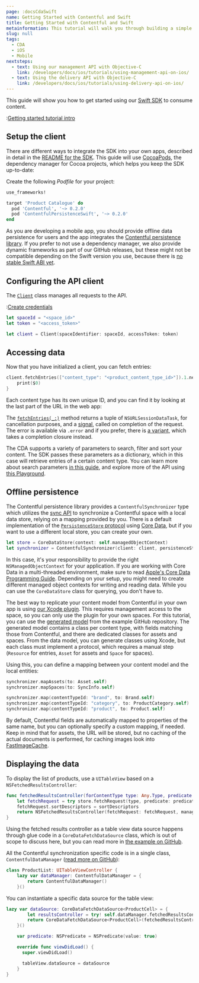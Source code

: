 ```yaml
---
page: :docsCdaSwift
name: Getting Started with Contentful and Swift
title: Getting Started with Contentful and Swift
metainformation: This tutorial will walk you through building a simple app from start to finish wiht our Swift SDK.
slug: null
tags:
  - CDA
  - iOS
  - Mobile
nextsteps:
  - text: Using our management API with Objective-C
    link: /developers/docs/ios/tutorials/using-management-api-on-ios/
  - text: Using the delivery API with Objective-C
    link: /developers/docs/ios/tutorials/using-delivery-api-on-ios/
---
```


This guide will show you how to get started using our [Swift SDK](https://github.com/contentful/contentful.swift) to consume content.

:[Getting started tutorial intro](../../_partials/getting-started-intro.md)

## Setup the client

There are different ways to integrate the SDK into your own apps, described in detail in the [README for the SDK][2]. This guide will use [CocoaPods][3], the dependency manager for Cocoa projects, which helps you keep the SDK up-to-date:

Create the following _Podfile_ for your project:

~~~ruby
use_frameworks!

target 'Product Catalogue' do
  pod 'Contentful', '~> 0.2.0'
  pod 'ContentfulPersistenceSwift', '~> 0.2.0'
end
~~~

As you are developing a mobile app, you should provide offline data persistence for users and the app integrates the [Contentful persistence library][4]. If you prefer to not use a dependency manager, we also provide dynamic frameworks as part of our GitHub releases, but these might not be compatible depending on the Swift version you use, because there is [no stable Swift ABI yet][5].

## Configuring the API client

The [`Client`][6] class manages all requests to the API.

:[Create credentials](../../_partials/credentials.md)

~~~swift
let spaceId = "<space_id>"
let token = "<access_token>"

let client = Client(spaceIdentifier: spaceId, accessToken: token)
~~~

## Accessing data

Now that you have initialized a client, you can fetch entries:

~~~swift
client.fetchEntries(["content_type": "<product_content_type_id>"]).1.next {
    print($0)
}
~~~

Each content type has its own unique ID, and you can find it by looking at the last part of the URL in the web app:

The [`fetchEntries(_:)`][8] method returns a tuple of `NSURLSessionDataTask`, for cancellation purposes, and a [signal][10], called on completion of the request. The error is available via `.error` and if you prefer, there is [a variant][9], which takes a completion closure instead.

The CDA supports a variety of parameters to search, filter and sort your content. The SDK passes these parameters as a dictionary, which in this case will retrieve entries of a certain content type. You can learn more about search parameters [in this guide][20], and explore more of the API using [this Playground][12].

## Offline persistence

The Contentful persistence library provides a `ContentfulSynchronizer` type which utilizes the [sync API][13] to synchronize a Contentful space with a local data store, relying on a mapping provided by you. There is a default implementation of the [`PersistenceStore` protocol][15] using [Core Data][14], but if you want to use a different local store, you can create your own.

~~~swift
let store = CoreDataStore(context: self.managedObjectContext)
let synchronizer = ContentfulSynchronizer(client: client, persistenceStore: store)
~~~

In this case, it's your responsibility to provide the right `NSManagedObjectContext` for your application. If you are working with Core Data in a multi-threaded environment, make sure to read [Apple's Core Data Programming Guide][16]. Depending on your setup, you might need to create different managed object contexts for writing and reading data. While you can use the `CoreDataStore` class for querying, you don't have to.

The best way to replicate your content model from Contentful in your own app is using [our Xcode plugin][17]. This requires management access to the space, so you can only use the plugin for your own spaces. For this tutorial, you can use the [generated model][18] from the example GitHub repository. The generated model contains a class per content type, with fields matching those from Contentful, and there are dedicated classes for assets and spaces. From the data model, you can generate classes using Xcode, but each class must implement a protocol, which requires a manual step (`Resource` for entries, `Asset` for assets and `Space` for spaces).

Using this, you can define a mapping between your content model and the local entities:

~~~swift
synchronizer.mapAssets(to: Asset.self)
synchronizer.mapSpaces(to: SyncInfo.self)

synchronizer.map(contentTypeId: "brand", to: Brand.self)
synchronizer.map(contentTypeId: "category", to: ProductCategory.self)
synchronizer.map(contentTypeId: "product", to: Product.self)
~~~

By default, Contentful fields are automatically mapped to properties of the same name, but you can optionally specify a custom mapping, if needed. Keep in mind that for assets, the URL will be stored, but no caching of the actual documents is performed, for caching images look into [FastImageCache][19].

## Displaying the data

To display the list of products, use a `UITableView` based on a `NSFetchedResultsController`:

~~~swift
func fetchedResultsController(forContentType type: Any.Type, predicate: NSPredicate, sortDescriptors: [NSSortDescriptor]) throws -> NSFetchedResultsController {
    let fetchRequest = try store.fetchRequest(type, predicate: predicate)
    fetchRequest.sortDescriptors = sortDescriptors
    return NSFetchedResultsController(fetchRequest: fetchRequest, managedObjectContext: managedObjectContext, sectionNameKeyPath: nil, cacheName: nil)
}
~~~

Using the fetched results controller as a table view data source happens through glue code in a `CoreDataFetchDataSource` class, which is out of scope to discuss here, but you can read more in [the example on GitHub][20].

All the Contentful synchronization specific code is in a single class, `ContentfulDataManager` ([read more on GitHub][21]):

~~~swift
class ProductList: UITableViewController {
    lazy var dataManager: ContentfulDataManager = {
        return ContentfulDataManager()
    }()
~~~

You can instantiate a specific data source for the table view:

~~~swift
lazy var dataSource: CoreDataFetchDataSource<ProductCell> = {
        let resultsController = try! self.dataManager.fetchedResultsController(forContentType: Product.self, predicate: self.predicate, sortDescriptors: [NSSortDescriptor(key: "productName", ascending: true)])
        return CoreDataFetchDataSource<ProductCell>(fetchedResultsController: resultsController, tableView: self.tableView)
    }()

    var predicate: NSPredicate = NSPredicate(value: true)

    override func viewDidLoad() {
      super.viewDidLoad()

      tableView.dataSource = dataSource
    }
}
~~~

[1]: https://github.com/contentful/product-catalogue-swift

[10]: http://cocoadocs.org/docsets/Interstellar/1.4.0/Classes/Signal.html

[11]: /developers/docs/references/content-delivery-api/#/reference/search-parameters

[12]: https://github.com/contentful/ContentfulPlayground

[13]: /developers/docs/concepts/sync/

[14]: https://developer.apple.com/library/content/documentation/Cocoa/Conceptual/CoreData/index.html

[15]: http://cocoadocs.org/docsets/ContentfulPersistenceSwift/0.2.0/Protocols/PersistenceStore.html

[16]: https://developer.apple.com/library/content/documentation/Cocoa/Conceptual/CoreData/Concurrency.html

[17]: /developers/docs/ios/tutorials/using-contentful-xcode-plugin/

[18]: https://github.com/contentful/product-catalogue-swift/tree/master/Resources/Product%20Catalogue.xcdatamodeld

[19]: https://github.com/path/FastImageCache

[2]: https://github.com/contentful/contentful.swift#installation

[20]: https://github.com/contentful/product-catalogue-swift/blob/master/Code/DataSource.swift

[21]: https://github.com/contentful/product-catalogue-swift/blob/master/Code/ContentfulDataManager.swift

[22]: https://github.com/contentful/contentful.swift

[3]: https://cocoapods.org

[4]: https://github.com/contentful/contentful-persistence.swift

[5]: https://developer.apple.com/swift/blog/?id=2

[6]: http://cocoadocs.org/docsets/Contentful/0.2.1/Classes/Client.html

[7]: /developers/docs/references/authentication/

[8]: http://cocoadocs.org/docsets/Contentful/0.2.1/Classes/Client.html#/s:FC10Contentful6Client12fetchEntriesFTGVs10DictionarySSPs9AnyObject___TGSqCSo20NSURLSessionDataTask_GC12Interstellar6SignalGVS_5ArrayVS_5Entry___

[9]: http://cocoadocs.org/docsets/Contentful/0.2.1/Classes/Client.html#/s:FC10Contentful6Client12fetchEntriesFTGVs10DictionarySSPs9AnyObject__10completionFGO12Interstellar6ResultGVS_5ArrayVS_5Entry__T__GSqCSo20NSURLSessionDataTask_
